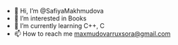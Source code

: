 - 👋 Hi, I’m @SafiyaMakhmudova
- 👀 I’m interested in Books
- 🌱 I’m currently learning C++, C
- 📫 How to reach me maxmudovarruxsora@gmail.com

<!---
SafiyaMakhmudova/SafiyaMakhmudova is a ✨ special ✨ repository because its `README.md` (this file) appears on your GitHub profile.
You can click the Preview link to take a look at your changes.
--->
